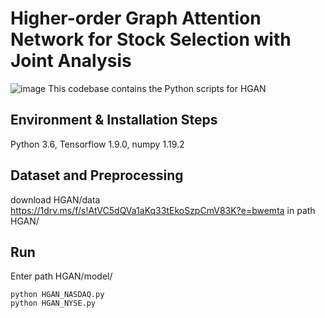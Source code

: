 # Higher-order Graph Attention Network for Stock Selection with Joint Analysis
![image](​ [https://github.com/lexsaints/powershell/blob/master/IMG/ps2.png](https://github.com/xybottle97/Higher-order-Graph-Attention-Network-for-Stock-Selection-with-Joint-Analysis/blob/master/picture.png)​​)
This codebase contains the Python scripts for HGAN
## Environment & Installation Steps
Python 3.6, Tensorflow 1.9.0, numpy 1.19.2
## Dataset and Preprocessing
download HGAN/data https://1drv.ms/f/s!AtVC5dQVa1aKq33tEkoSzpCmV83K?e=bwemta in path HGAN/
## Run
Enter path HGAN/model/
  ```
  python HGAN_NASDAQ.py
  python HGAN_NYSE.py
  ```
